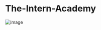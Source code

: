 # The-Intern-Academy
![image](https://user-images.githubusercontent.com/84588090/135899268-d2b4efba-3482-4595-be66-f48cd3d8750c.png)

